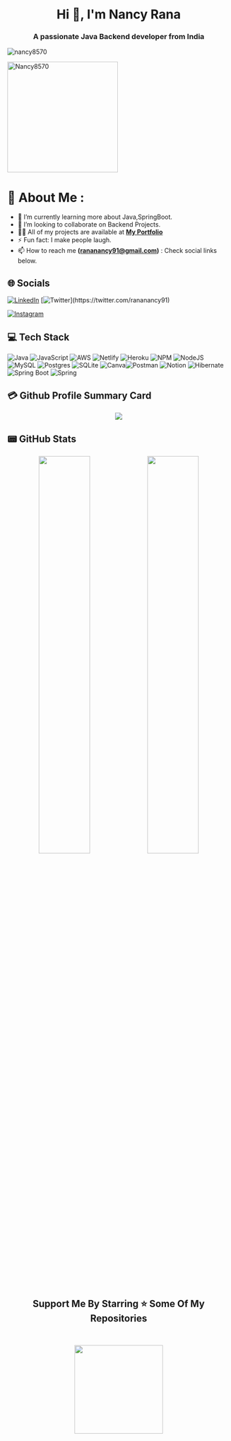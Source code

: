 <h1 align="center">Hi 👋, I'm Nancy Rana</h1>
<h3 align="center">A passionate Java Backend developer from India</h3>

<p align="left"> <img src="https://komarev.com/ghpvc/?username=nancy8570&label=Profile%20views&color=0e75b6&style=flat" alt="nancy8570" /> </p>
<img src="[IMG/bg.gif](https://www.google.com/url?sa=i&url=https%3A%2F%2Fwww.behance.net%2Fgallery%2F104600841%2FMejorPedido-video-explainfood-app&psig=AOvVaw2BX7N3pjfBm-HLSlXkQ9sS&ust=1674235783643000&source=images&cd=vfe&ved=0CA8QjRxqFwoTCOjPwb2U1PwCFQAAAAAdAAAAABAE)" alt="Nancy8570" height="250px width="250px"/>

# 💫 About Me : 
- 🌱 I’m currently learning more about Java,SpringBoot.
- 👯 I’m looking to collaborate on Backend Projects.
- 👨‍💻 All of my projects are available at **[My Portfolio](https://nancy8570.github.io/)**
- ⚡ Fun fact: I make people laugh.
- 📫 How to reach me <b>(rananancy91@gmail.com)</b> : Check social links below.

## 🌐 Socials
[![LinkedIn](https://img.shields.io/badge/LinkedIn-0077B5?style=for-the-badge&logo=linkedin&logoColor=white)](https://www.linkedin.com/in/nancy-rana-41ba541a4/) [![Twitter](https://img.shields.io/twitter/url?label=twitter&logo=twitter&style=for-the-badge&url=https%3A%2F%2Ftwitter.com%2FPratikSontakke_)](https://twitter.com/rananancy91) 
<!-- ![Gmail](https://img.shields.io/badge/rananancy91@gmail.com-D14836?style=for-the-badge&logo=gmail&logoColor=white) -->
[![Instagram](https://img.shields.io/badge/Instagram-E4405F?style=for-the-badge&logo=instagram&logoColor=white)](https://www.instagram.com/._nancyrana/?hl=en) 

## 💻 Tech Stack
![Java](https://img.shields.io/badge/java-%23ED8B00.svg?style=for-the-badge&logo=java&logoColor=white) ![JavaScript](https://img.shields.io/badge/javascript-%23323330.svg?style=for-the-badge&logo=javascript&logoColor=%23F7DF1E) ![AWS](https://img.shields.io/badge/AWS-%23FF9900.svg?style=for-the-badge&logo=amazon-aws&logoColor=white) ![Netlify](https://img.shields.io/badge/netlify-%23000000.svg?style=for-the-badge&logo=netlify&logoColor=#00C7B7) ![Heroku](https://img.shields.io/badge/heroku-%23430098.svg?style=for-the-badge&logo=heroku&logoColor=white) ![NPM](https://img.shields.io/badge/NPM-%23000000.svg?style=for-the-badge&logo=npm&logoColor=white) ![NodeJS](https://img.shields.io/badge/node.js-6DA55F?style=for-the-badge&logo=node.js&logoColor=white)  ![MySQL](https://img.shields.io/badge/mysql-%2300f.svg?style=for-the-badge&logo=mysql&logoColor=white) ![Postgres](https://img.shields.io/badge/postgres-%23316192.svg?style=for-the-badge&logo=postgresql&logoColor=white) ![SQLite](https://img.shields.io/badge/sqlite-%2307405e.svg?style=for-the-badge&logo=sqlite&logoColor=white) ![Canva](https://img.shields.io/badge/Canva-%2300C4CC.svg?style=for-the-badge&logo=Canva&logoColor=white)![Postman](https://img.shields.io/badge/Postman-FF6C37?style=for-the-badge&logo=postman&logoColor=white) ![Notion](https://img.shields.io/badge/Notion-%23000000.svg?style=for-the-badge&logo=notion&logoColor=white) ![Hibernate](https://img.shields.io/badge/Hibernate-59666C?style=for-the-badge&logo=Hibernate&logoColor=white) ![Spring Boot](https://img.shields.io/badge/Spring_Boot-F2F4F9?style=for-the-badge&logo=spring-boot) ![Spring](https://img.shields.io/badge/Spring-6DB33F?style=for-the-badge&logo=spring&logoColor=white)

<!-- ## 📈 Activity-Graph
<p align="center">
	<img src="https://activity-graph.herokuapp.com/graph?username=Nancy8570&theme=minimal"/>
</p> -->

## 💳 Github Profile Summary Card
<p align="center">
  <img src="https://github-profile-summary-cards.vercel.app/api/cards/profile-details?username=Nancy8570&theme=vue"/>
</p>

## 📟 GitHub Stats
<p align="center">
	<img width="48%" src="https://github-readme-stats.vercel.app/api?username=nancy8570&show_icons=true&theme=vue" />
	<img width="48%" src="https://github-readme-streak-stats.herokuapp.com/?user=nancy8570&theme=vue" />
</p>

<h2 align='center'>Support Me By Starring ⭐ Some Of My Repositories</h2>
<br>
<p align='center'>
<img src="https://media.giphy.com/media/O51MQ3DduOcGW6ofR3/giphy.gif" width="200" height="200" frameBorder="0" class="giphy-embed" allowFullScreen></img></p>
<br>




